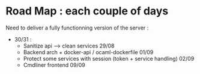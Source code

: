 # Road Map : each couple of days

Need to deliver a fully functionning version of the server :

* 30/31 :
  * Sanitize api --> clean services 29/08
  * Backend arch + docker-api / ocaml-dockerfile 01/09
  * Protect some services with session (token + service handling) 02/09
  * Cmdliner frontend 09/09 
